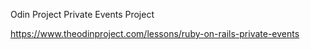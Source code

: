 Odin Project Private Events Project

https://www.theodinproject.com/lessons/ruby-on-rails-private-events